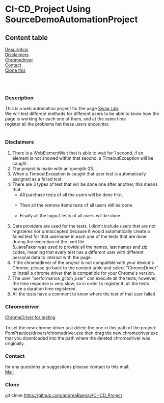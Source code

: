 # CI-CD_Project Using SourceDemoAutomationProject


## Content table
 [Description](#description)<br/>
 [Disclaimers](#disclaimers)<br/>
 [Chromedriver](#chromedriver)<br/>
 [Contact](#contact)<br/>
 [Clone this](#clone) <br/>

 <br/>
 <br/>

### Description
This is a web automation project for the page [Swag Lab](https://www.saucedemo.com/).<br/>
We will test different methods for different users to be able to know how the page is working for each one of them, and at the same time<br/>
register all the problems hat these users encounter.<br/><br/>

### Disclaimers
1. There is a WebElementWait that is able to wait for 1 second, if an element is not showed within that seocnd, a TimeoutException
   will be caught.<br/>
2. The project is made with an openjdk-23.<br/>
3. When a TimeoutException is caught that user test is automatically assigned as a failed test.<br/>
4. There are 3 types of test that will be done one after another, this means that:<br/>
   - All purchase tests of all the users will be done first.<br/><br/>
   - Then all the remove items tests of all users will be done.<br/><br/>
   - Finally all the logout tests of all users will be done.<br/><br/>
5. Data providers are used for the tests, I didn't include users that are not registeres nor unnaccepted because it would
   automatically create a failed test for that username in each one of the tests that are done during the execution of the .xml file.<br/>
5.JavaFaker was used to provide all the names, last names and zip codes, meaning that every test has a different user with different
 personal data to interact with the page.<br/>
6. If the chromedirver of the project is not compatible with your device's Chrome, please go back to the content table and select "ChromeDriver"
   to install a chrome driver that is compatible for your Chrome's version.<br/>
7. The user "performance_glitch_user" can execute all the tests, however, the time response is very slow, so in order to register it, all the tests have a duration time registered.
8. All the tests have a comment to know where the test of that user failed.

### Chromedriver 
[ChromeDriver for testing](https://googlechromelabs.github.io/chrome-for-testing/)<br/>      
 To set the new chrome driver just delete the one in this path of the project: PomPractice/drivers/chromedriver.exe
then drag the new chromedriver.exe that you downloaded into the path where the deleted chromedriver was originally.<br/>

### Contact 
for any questions or suggestions pleasse contact to this mail:<br/>
[Mail](andrea.buenaventura@globant.com)<br/>

### Clone
git clone https://github.com/andreaBuenav/CI-CD_Project

